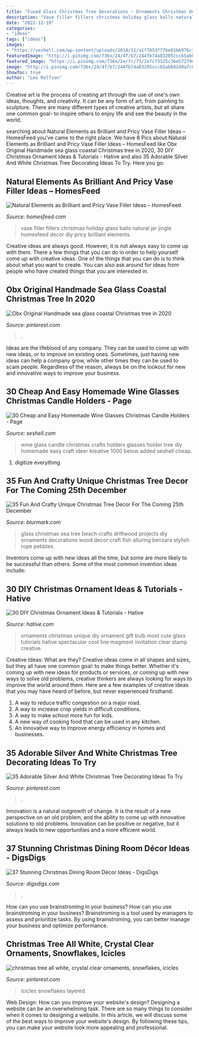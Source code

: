 ```yaml
---
title: "Fused Glass Christmas Tree Decorations ~ Ornaments Christmas Unique Diy Ornament Gift Bulb Most Cute Glass Tutorials Hative Spectacular Cool Line Magment Invitation Clear Stamp Creative"
description: "Vase filler fillers christmas holiday glass balls natural jar jingle homesfeed decor diy pricy brilliant elements"
date: "2022-12-19"
categories:
- "ideas"
tags: ["ideas"]
images:
- "https://seshell.com/wp-content/uploads/2018/11/a1f7853f776e81b6976c39cc6bd07331.jpg"
featuredImage: "http://i.pinimg.com/736x/24/4f/b7/244fb74a83205cccb5ab04240a7c074c.jpg"
featured_image: "https://i.pinimg.com/736x/2e/fc/73/2efc73325c36e57279d5778456ad8ace.jpg"
image: "http://i.pinimg.com/736x/24/4f/b7/244fb74a83205cccb5ab04240a7c074c.jpg"
ShowToc: true
author: "Leo Rolfson"
---
```



Creative art is the process of creating art through the use of one's own ideas, thoughts, and creativity. It can be any form of art, from painting to sculpture. There are many different types of creative artists, but all share one common goal- to inspire others to enjoy life and see the beauty in the world.

	

		
searching about Natural Elements as Brilliant and Pricy Vase Filler Ideas – HomesFeed you've came to the right place. We have 8 Pics about Natural Elements as Brilliant and Pricy Vase Filler Ideas – HomesFeed like Obx Original Handmade sea glass coastal Christmas tree in 2020, 30 DIY Christmas Ornament Ideas &amp; Tutorials - Hative and also 35 Adorable Silver And White Christmas Tree Decorating Ideas To Try. Here you go:
		
    
## Natural Elements As Brilliant And Pricy Vase Filler Ideas – HomesFeed

<img loading=lazy src="https://homesfeed.com/wp-content/uploads/2015/12/Colorful-Christmas-balls-as-the-transparent-glass-vase-filler-.jpg" onerror="this.onerror=null;this.src='https://tse4.mm.bing.net/th?id=OIP.2M6MzoizP5FpkNTgwo1hXgHaLH&amp;pid=15.1';" alt="Natural Elements as Brilliant and Pricy Vase Filler Ideas – HomesFeed">

_Source: homesfeed.com_

>vase filler fillers christmas holiday glass balls natural jar jingle homesfeed decor diy pricy brilliant elements. 

	

Creative ideas are always good. However, it is not always easy to come up with them. There a few things that you can do in order to help yourself come up with creative ideas. One of the things that you can do is to think about what you want to create. You can also ask around for ideas from people who have created things that you are interested in.

    
## Obx Original Handmade Sea Glass Coastal Christmas Tree In 2020

<img loading=lazy src="https://i.pinimg.com/736x/2e/fc/73/2efc73325c36e57279d5778456ad8ace.jpg" onerror="this.onerror=null;this.src='https://tse1.mm.bing.net/th?id=OIP.7SV9XbSLrTJFg6m8op3OtwHaJ3&amp;pid=15.1';" alt="Obx Original Handmade sea glass coastal Christmas tree in 2020">

_Source: pinterest.com_

>. 

	

Ideas are the lifeblood of any company. They can be used to come up with new ideas, or to improve on existing ones. Sometimes, just having new ideas can help a company grow, while other times they can be used to scam people. Regardless of the reason, always be on the lookout for new and innovative ways to improve your business.

    
## 30 Cheap And Easy Homemade Wine Glasses Christmas Candle Holders - Page

<img loading=lazy src="https://seshell.com/wp-content/uploads/2018/11/a1f7853f776e81b6976c39cc6bd07331.jpg" onerror="this.onerror=null;this.src='https://tse1.mm.bing.net/th?id=OIP.Y153GR8jYOSbYJNIzUY_qAHaJ4&amp;pid=15.1';" alt="30 Cheap and Easy Homemade Wine Glasses Christmas Candle Holders - Page">

_Source: seshell.com_

>wine glass candle christmas crafts holders glasses holder tree diy homemade easy craft ideer kreative 1000 below added seshell cheap. 

	

1. digitize everything

    
## 35 Fun And Crafty Unique Christmas Tree Decor For The Coming 25th December

<img loading=lazy src="http://www.blurmark.com/wp-content/uploads/2017/10/Small-Sea-Glass-Christmas-Tree.jpg" onerror="this.onerror=null;this.src='https://tse4.mm.bing.net/th?id=OIP._Pb5J2ZKGFKQ1mNCcJsvrAHaNJ&amp;pid=15.1';" alt="35 Fun And Crafty Unique Christmas Tree Decor For The Coming 25th December">

_Source: blurmark.com_

>glass christmas sea tree beach crafts driftwood projects diy ornaments decorations wood decor craft fish alluring benzara stylish rope pebbles. 

	

Inventors come up with new ideas all the time, but some are more likely to be successful than others. Some of the most common invention ideas include:

    
## 30 DIY Christmas Ornament Ideas &amp; Tutorials - Hative

<img loading=lazy src="https://hative.com/wp-content/uploads/2015/12/christmas-ornaments/20-diy-christmas-ornaments-ideas-tutorials.jpg" onerror="this.onerror=null;this.src='https://tse4.mm.bing.net/th?id=OIP.N2zwppPRqNcSmszVyjm85QHaLG&amp;pid=15.1';" alt="30 DIY Christmas Ornament Ideas &amp; Tutorials - Hative">

_Source: hative.com_

>ornaments christmas unique diy ornament gift bulb most cute glass tutorials hative spectacular cool line magment invitation clear stamp creative. 

	

Creative Ideas: What are they?
Creative ideas come in all shapes and sizes, but they all have one common goal: to make things better. Whether it's coming up with new ideas for products or services, or coming up with new ways to solve old problems, creative thinkers are always looking for ways to improve the world around them. Here are a few examples of creative ideas that you may have heard of before, but never experienced firsthand: 
1. A way to reduce traffic congestion on a major road.
2. A way to increase crop yields in difficult conditions.
3. A way to make school more fun for kids.
4. A new way of cooking food that can be used in any kitchen.
5. An innovative way to improve energy efficiency in homes and businesses.

    
## 35 Adorable Silver And White Christmas Tree Decorating Ideas To Try

<img loading=lazy src="https://i.pinimg.com/736x/9e/4e/96/9e4e96c8a5c2034f6e0a8f595aef3325.jpg" onerror="this.onerror=null;this.src='https://tse4.mm.bing.net/th?id=OIP.eI7Z_3o5Ayz5nRLwhU1MsAHaNJ&amp;pid=15.1';" alt="35 Adorable Silver And White Christmas Tree Decorating Ideas To Try">

_Source: pinterest.com_

>. 

	

Innovation is a natural outgrowth of change. It is the result of a new perspective on an old problem, and the ability to come up with innovative solutions to old problems. Innovation can be positive or negative, but it always leads to new opportunities and a more efficient world.

    
## 37 Stunning Christmas Dining Room Décor Ideas - DigsDigs

<img loading=lazy src="https://www.digsdigs.com/photos/stunning-christmas-dining-room-decor-ideas-9.jpg" onerror="this.onerror=null;this.src='https://tse3.mm.bing.net/th?id=OIP.2q2Y3q6q49MSmNqfdIlCyQHaKn&amp;pid=15.1';" alt="37 Stunning Christmas Dining Room Décor Ideas - DigsDigs">

_Source: digsdigs.com_

>. 

	

How can you use brainstroming in your business?
How can you use brainstroming in your business? Brainstroming is a tool used by managers to assess and prioritize tasks. By using brainstroming, you can better manage your business and optimize performance.

    
## Christmas Tree All White, Crystal Clear Ornaments, Snowflakes, Icicles

<img loading=lazy src="http://i.pinimg.com/736x/24/4f/b7/244fb74a83205cccb5ab04240a7c074c.jpg" onerror="this.onerror=null;this.src='https://tse3.mm.bing.net/th?id=OIP.QX6bJcl4QVpgmEY6rVs0ZQHaNJ&amp;pid=15.1';" alt="christmas tree all white, crystal clear ornaments, snowflakes, icicles">

_Source: pinterest.com_

>icicles snowflakes layered. 

	

Web Design: How can you improve your website's design?
Designing a website can be an overwhelming task. There are so many things to consider when it comes to designing a website. In this article, we will discuss some of the best ways to improve your website's design. By following these tips, you can make your website look more appealing and professional.

